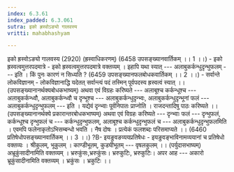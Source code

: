 ```yaml
---
index: 6.3.61
index_padded: 6.3.061
sutra: इको ह्रस्वोऽङ्यो गालवस्य
vritti: mahabhashyam

---
```

 इको ह्रस्वोऽङ्यो गालवस्य (2920) (ह्रस्वाधिकरणम्) (6458 उपसङ्ख्यानवार्तिकम् ।। 1 ।।) - इको ह्रस्वत्वमुत्तरपदमात्रे - इको ह्रस्वत्वमुत्तरपदमात्रे वक्तव्यम् । इहापि यथा स्यात् --- अलाबुकर्कन्धुदृन्भुफलम् --- इति । किं पुनः कारणं न सिध्यति ? (6459 उपसङ्ख्यानफलबोधकवार्तिकम् ।। 2 ।।) - सर्वान्ते लोकविज्ञानम् - लोकविज्ञानाद्धि यदेतत् सर्वान्त्यं पदं तस्मिन् पूर्वपदस्य ह्रस्वत्वं स्यात् ।। (उपसङ्ख्यानानर्थक्यबोधकभाष्यम्) अथवा एवं विग्रहः करिष्यते --- अलाबूश्च कर्कन्धूश्च --- अलाबुकर्कन्ध्वौ, अलाबुकर्कन्ध्वौ च दृन्भूश्च --- अलाबुकर्कन्धुदृन्भ्वः, अलाबुकर्कन्धुदृन्भूनां फलं --- अलाबुकर्कन्धुदृन्भुफलम् --- इति । यद्येवं दृन्भ्वाः पूर्वनिपातः प्राप्नोति । राजदन्तादिषु पाठः करिष्यते ।। (उपसङ्ख्यानानर्थक्ये प्रकारान्तरबोधकभाष्यम्) अथवा एवं विग्रहः करिष्यते --- दृन्भ्वाः फलं --- दृन्भुफलं, कर्कन्धूश्च दृन्भुफलं च --- कर्कन्धुदृन्भुफलम्, अलाबूश्च कर्कन्धुदृन्भुफलं च --- अलाबुकर्कन्धुदृन्भुफलमिति । एवमपि फलेनाकृतोऽभिसम्बन्धो भवति । नैष दोषः । प्रत्येकं फलशब्दः परिसमाप्यते ।। (6460 प्रतिषेधोपसङ्ख्यानवार्तिकम् ।। 3 ।।) ?B- इयङुवङव्ययप्रतिषेधः - इयङुवङ्भाविनामव्ययानां च प्रतिषेधो वक्तव्यः । श्रीकुलम्, भूकुलम् । काण्डीभूतम्, कुड्यीभूतम् --- वृषलकुलम् ।। (पर्युदासभाष्यम्) अभ्रूकुंसादीनामिति वक्तव्यम् । भ्ररुकुंसः,भ्ररुकुंसः। भ्ररुकुटिः, भ्ररुकुटिः। अपर आह --- अकारो भ्रूकुंसादीनामिति वक्तव्यम् । भ्रकुंसः । भ्रकुटिः ।। 